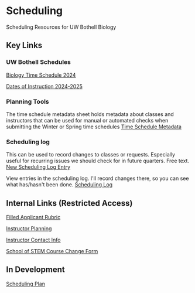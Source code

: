# Scheduling
Scheduling Resources for UW Bothell Biology

## Key Links

### UW Bothell Schedules
<a href="https://www.washington.edu/students/timeschd/B/AUT2024/bbio.html"> Biology Time Schedule 2024 </a>

<a href="https://www.uwb.edu/academic-calendar/2024-2025-calendars/dates-of-instruction-2024-2025"> Dates of Instruction 2024-2025 </a>

### Planning Tools

The time schedule metadata sheet holds metadata about classes and instructors that can be used for manual or automated checks when submitting the Winter or Spring time schedules
<a href="https://docs.google.com/spreadsheets/d/1uIv9RwFkafwDJm-eblw2n1BDx5AhW50MxXAIyAPpeTA/edit?usp=sharing"> Time Schedule Metadata </a>

### Scheduling log
This can be used to record changes to classes or requests. Especially useful for recurring issues we should check for in future quarters. Free text.
<a href="https://forms.gle/zxasyCXRXKxffx3c9"> New Scheduling Log Entry</a>

View entries in the scheduling log. I'll record changes there, so you can see what has/hasn't been done.
<a href="https://docs.google.com/spreadsheets/d/1Ue2ju4bGIrp-gsZVByhaozGD4e4eqsDugyClNIDsm9o/edit?usp=sharing"> Scheduling Log </a>



## Internal Links (Restricted Access)
<a href="https://docs.google.com/spreadsheets/d/1Z56N55ZOaN0QMOWFeGucr1zAWYr17CxXfKa-GKFyn8Q/edit?gid=300482433#gid=300482433"> Filled Applicant Rubric</a>

<a href="https://docs.google.com/spreadsheets/d/1Z56N55ZOaN0QMOWFeGucr1zAWYr17CxXfKa-GKFyn8Q/edit?gid=300482433#gid=300482433"> Instructor Planning </a>

<a href="https://docs.google.com/spreadsheets/d/1HDVDuCnEZ104fPc2Z3jCxAvNh9LnFVR1OvMknUFjiQA/edit?gid=0#gid=0">Instructor Contact Info </a>

<a href="https://forms.office.com/Pages/ResponsePage.aspx?id=W9229i_wGkSZoBYqxQYL0h9UBx13xapHuqmsVDYDNcRUQjAzM0MwQjBXS1ZFM1hKWUZNV1ZDRFM4MSQlQCN0PWcu"> School of STEM Course Change Form </a>


## In Development

<a href="https://docs.google.com/spreadsheets/d/1vit15cTAab0oFcXShCKY8sVbGLPYlcaVBbu3MyhQ1NU/edit?gid=149408979#gid=149408979"> Scheduling Plan </a>

